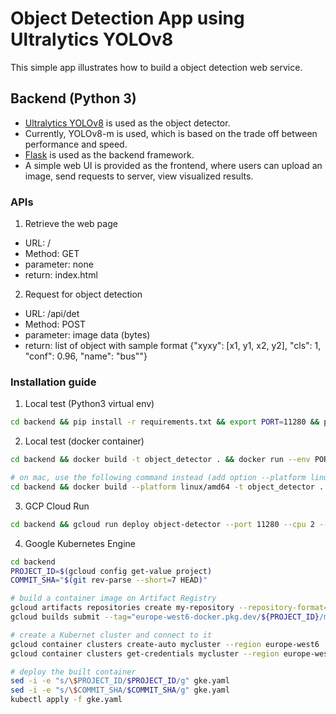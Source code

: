 # Object Detection App using Ultralytics YOLOv8

This simple app illustrates how to build a object detection web service.


## Backend (Python 3)

* [Ultralytics YOLOv8](https://github.com/ultralytics/ultralytics) is used as the object detector.  
* Currently, YOLOv8-m is used, which is based on the trade off between performance and speed.
* [Flask](https://flask.palletsprojects.com/en/2.3.x/) is used as the backend framework.  
* A simple web UI is provided as the frontend, where users can upload an image, send requests to server, view visualized results.  

### APIs
1. Retrieve the web page
* URL: /
* Method: GET
* parameter: none
* return: index.html

2. Request for object detection
* URL: /api/det
* Method: POST
* parameter: image data (bytes)
* return: list of object with sample format {"xyxy": [x1, y1, x2, y2], "cls": 1, "conf": 0.96, "name": "bus""}


### Installation guide

1. Local test (Python3 virtual env)
```sh
cd backend && pip install -r requirements.txt && export PORT=11280 && python app.py
```

2. Local test (docker container)
```sh
cd backend && docker build -t object_detector . && docker run --env PORT=11280 -d -p 11280:11280 --name object_detector object_detector

# on mac, use the following command instead (add option --platform linux/amd64)
cd backend && docker build --platform linux/amd64 -t object_detector . && docker run --platform linux/amd64 --env PORT=11280 -d -p 11280:11280 --name object_detector object_detector
```

3. GCP Cloud Run
```sh
cd backend && gcloud run deploy object-detector --port 11280 --cpu 2 --memory 4G --region europe-west6 --max-instances=1 --source .
```

4. Google Kubernetes Engine
```sh
cd backend
PROJECT_ID=$(gcloud config get-value project)
COMMIT_SHA="$(git rev-parse --short=7 HEAD)"

# build a container image on Artifact Registry
gcloud artifacts repositories create my-repository --repository-format=docker --location=europe-west6
gcloud builds submit --tag="europe-west6-docker.pkg.dev/${PROJECT_ID}/my-repository/object-detector:${COMMIT_SHA}" .

# create a Kubernet cluster and connect to it
gcloud container clusters create-auto mycluster --region europe-west6
gcloud container clusters get-credentials mycluster --region europe-west6

# deploy the built container
sed -i -e "s/\$PROJECT_ID/$PROJECT_ID/g" gke.yaml
sed -i -e "s/\$COMMIT_SHA/$COMMIT_SHA/g" gke.yaml
kubectl apply -f gke.yaml
```

